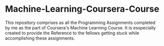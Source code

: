 # Machine-Learning-Coursera-Course
This repository comprises as all the Programming Assignments completed by me as the part of Coursera's Machine Learning Course. It is esspecially created to provide the Reference to the fellows getting stuck while accomplishing these assignments.
